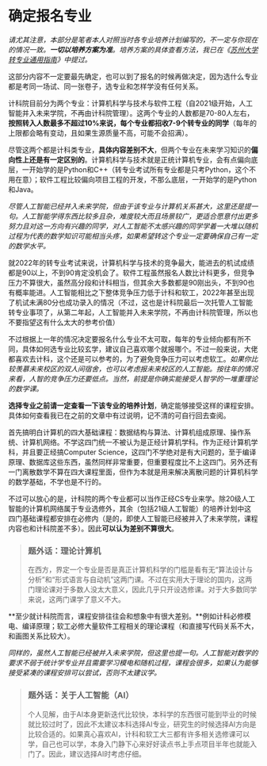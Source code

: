 # 确定报名专业

*请尤其注意，本部分是笔者本人对照当时各专业培养计划编写的，不一定与你现在的情况一致。**一切以培养方案为准**。培养方案的具体查看方法，我已在《[苏州大学 转专业通用指南](https://gaoge011022.gitbook.io/suda-major-change-guide-universal/)》中提过。*

这部分内容不一定要最先确定，也可以到了报名的时候再做决定，因为选什么专业都是考同一场试、同一张卷子，选专业和怎样学没有任何关系。

计科院目前分为两个专业：计算机科学与技术与软件工程（自2021级开始，人工智能并入未来学院，不再由计科院管理）。这两个专业的人数都是70-80人左右，**按照转入人数最多不超过10%来说，每个专业都招收7-9个转专业的同学**（每年的上限都会略有变动，且如果生源质量不高，可能不会招满）。

尽管这两个都是计科类专业，**具体内容差别不大**，但两个专业在未来学习知识的**偏向性上还是有一定区别的**。计算机科学与技术就是正统计算机专业，会有点偏向底层，一开始学的是Python和C++（转专业考试所有专业都是只考Python，这个不用在意）；软件工程比较偏向项目工程的开发，不那么底层，一开始学的是Python和Java。

*尽管人工智能已经并入未来学院，但由于该专业与计算机关系甚大，这里还是提一句。人工智能学得东西比较多且杂，难度较大而且场景较广，更适合愿意付出更多努力且对这一方向有兴趣的同学，对人工智能不太感兴趣的同学学着一大堆以随机过程为代表的数学知识可能相当头疼，如果希望转这个专业一定要确保自己有一定的数学水平。*

就2022年的转专业考试来说，计算机科学与技术的竞争最大，能进去的机试成绩都是90以上，不到90肯定没机会了。软件工程虽然报名人数比计科更多，但竞争压力不算很大，虽然高分段和计科相当，但其余大多数都是90刚出头，不到90也有概率能进。人工智能相比之下整体竞争压力低于计科和软工，2022年甚至出现了机试未满80分也成功录入的情况（不过，这也是计科院最后一次托管人工智能转专业事项了，从第二年起，人工智能并入未来学院，不再由计科院管理，所以也不要指望这有什么太大的参考价值）

不过根据上一年的情况决定要报名什么专业不太可取，每年的专业倾向都有所不同，具体如何选专业比较玄学，建议自己喜欢哪个就报哪个。不过一般来说，大佬都喜欢去计科，这个还是可以参考的，为了避免竞争压力可以考虑软工。*如果你比较羡慕未来校区的双人间宿舍，也可以考虑报未来校区的人工智能。按往年的情况来看，人智的竞争压力还要低点。当然，前提是你确实能接受人智学的一堆重理论的数学课。*

**选择专业之前请一定查看一下该专业的培养计划**，确定能够接受这样的课程安排。具体如何查看我已在之前的文章中有过说明，记不清的可自行回去查阅。

首先搞明白计算机的四大基础课程：数据结构与算法、计算机组成原理、操作系统、计算机网络。不学这四门统一不被认为是正经计算机学科。作为正经计算机学科，并且要正经搞Computer Science，这四门不学绝对是有大问题的，至于编译原理、数据库这些东西，虽然同样非常重要，但重要程度比不上这四门。另外还有一门离散数学不算在四大课程里面，但作为本就是用来解决离散问题的计算机科学的数学基础，不学也是不行的。

不过可以放心的是，计科院的两个专业都可以当作正经CS专业来学。除20级人工智能的计算机网络属于专业选修外，其余（包括21级人工智能）的培养计划中这四门基础课程都安排在必修内（是的，即使人工智能已经被并入了未来学院，课程内容也和计科院差不多）。因此**可以认为差别不算很大**。

> ### 题外话：理论计算机
>
> 在西方，界定一个专业是否是真正计算机科学的门槛是看有无“算法设计与分析”和“形式语言与自动机”这两门课。不过在实用大于理论的国内，这两门理论课对于多数人没太大意义，因此几乎只开设选修课。对于大多数同学来说，这两门课学了意义不大。

**至少就计科院而言，课程安排往往会和想象中有很大差别。**例如计科必修模电、编译原理；软工必修大量软件工程相关的理论课程（和直接写代码关系不大，和画图关系比较大）。

*同样的，虽然人工智能已经被并入未来学院，但这里也提一句。人工智能对数学的要求不弱于统计学专业并且需要学习模电和随机过程，课程会很多，如果认为能够接受紧凑的课程安排可以尝试，否则不太建议学。*

> ### 题外话：关于人工智能（AI）
>
> 个人见解，由于AI本身更新迭代比较快，本科学的东西很可能到毕业的时候就比较过时了，因此不太建议本科选择AI专业，研究生的时候选择AI方向是比较合适的。如果真心喜欢AI，计科和软工大三都有许多相关选修课可以学，自己也可以学，本身入门静下心来好好读点书上手点项目半年也就能入门了。因此，建议选择AI时考虑仔细。

